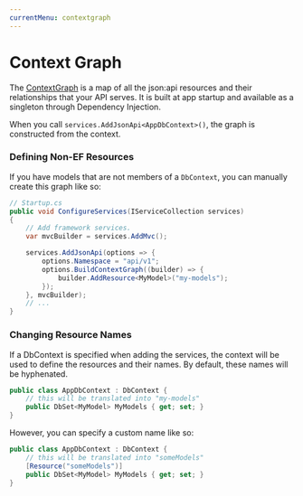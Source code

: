 ```yaml
---
currentMenu: contextgraph
---
```


# Context Graph

The [ContextGraph](https://github.com/Research-Institute/json-api-dotnet-core/blob/master/src/JsonApiDotNetCore/Internal/ContextGraph.cs) is a map of all the json:api resources and their relationships that your API serves.
It is built at app startup and available as a singleton through Dependency Injection. 

When you call `services.AddJsonApi<AppDbContext>()`, the graph is constructed from the context.

### Defining Non-EF Resources

If you have models that are not members of a `DbContext`, 
you can manually create this graph like so:

```csharp
// Startup.cs
public void ConfigureServices(IServiceCollection services)
{
    // Add framework services.
    var mvcBuilder = services.AddMvc();

    services.AddJsonApi(options => {
        options.Namespace = "api/v1";
        options.BuildContextGraph((builder) => {
            builder.AddResource<MyModel>("my-models");
        });
    }, mvcBuilder);
    // ...
}
```

### Changing Resource Names

If a DbContext is specified when adding the services, the context will be used to define the resources and their names. By default, these names will be hyphenated.

```csharp
public class AppDbContext : DbContext {
    // this will be translated into "my-models"
    public DbSet<MyModel> MyModels { get; set; }
}
```

However, you can specify a custom name like so:

```csharp
public class AppDbContext : DbContext {
    // this will be translated into "someModels"
    [Resource("someModels")]
    public DbSet<MyModel> MyModels { get; set; }
}
```





